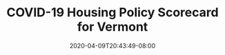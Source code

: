 ---
title: "COVID-19 Housing Policy Scorecard for Vermont"
date: 2020-04-09T20:43:49-08:00
layout: single
type: covid-policy-rankings
state_abbrev: vt # use state abbreviation.
state_title: Vermont
photoCredit:
hasSubnav: true
fbImage: /images/assets/el-scorecard-social-000006.png
twImage: /images/assets/el-scorecard-social-000006.png
socialDescription: COVID-19 Housing Policy Scorecard for Vermont
description: See how Vermont ranks in our nationwide scorecard of housing policies in response to COVID-19.
url: /covid-policy-scorecard/vt
aliases:
    - /covid-policy-scorecard/vt
    - /covid-policy-scorecard/vermont
    - /es/covid-policy-scorecard/vt
    - /es/covid-policy-scorecard/vermont
---